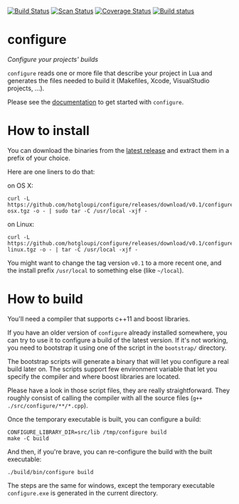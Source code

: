 [![Build Status](https://travis-ci.org/hotgloupi/configure.svg?branch=master)](https://travis-ci.org/hotgloupi/configure)
[![Scan Status](https://scan.coverity.com/projects/4064/badge.svg)](https://scan.coverity.com/projects/4064)
[![Coverage Status](https://coveralls.io/repos/hotgloupi/configure/badge.svg?branch=master)](https://coveralls.io/r/hotgloupi/configure?branch=master)
[![Build status](https://ci.appveyor.com/api/projects/status/9m3dpenqbakd6nf0/branch/master?svg=true)](https://ci.appveyor.com/project/hotgloupi/configure/branch/master)

# configure

 *Configure your projects' builds*

`configure` reads one or more file that describe your project in Lua and generates
the files needed to build it (Makefiles, Xcode, VisualStudio projects, ...).

Please see the [documentation](http://hotgloupi.github.io/configure) to get started with `configure`.

# How to install

You can download the binaries from the [latest release](https://github.com/hotgloupi/configure/releases/latest)
and extract them in a prefix of your choice.

Here are one liners to do that:

on OS X:

    curl -L https://github.com/hotgloupi/configure/releases/download/v0.1/configure-osx.tgz -o - | sudo tar -C /usr/local -xjf -

on Linux:

    curl -L https://github.com/hotgloupi/configure/releases/download/v0.1/configure-linux.tgz -o - | tar -C /usr/local -xjf -

You might want to change the tag version `v0.1` to a more recent one, and the install prefix `/usr/local` to something else (like `~/local`).

# How to build

You'll need a compiler that supports c++11 and boost libraries.

If you have an older version of `configure` already installed somewhere, you can try to use
it to configure a build of the latest version. If it's not working, you need to bootstrap it
using one of the script in the `bootstrap/` directory.

The bootstrap scripts will generate a binary that will let you configure a real build later on.
The scripts support few environment variable that let you specify the compiler and where boost
libraries are located.

Please have a look in those script files, they are really straightforward. They roughly consist 
of calling the compiler with all the source files (`g++ ./src/configure/**/*.cpp`).

Once the temporary executable is built, you can configure a build:

    CONFIGURE_LIBRARY_DIR=src/lib /tmp/configure build
    make -C build

And then, if you're brave, you can re-configure the build with the built executable:

    ./build/bin/configure build

The steps are the same for windows, except the temporary executable `configure.exe` is generated in 
the current directory.
